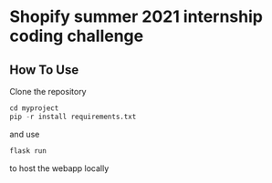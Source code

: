 # Shopify summer 2021 internship coding challenge

## How To Use
Clone the repository
```python
cd myproject
pip -r install requirements.txt
```
and use 
```python
flask run 
``` 
to host the webapp locally
